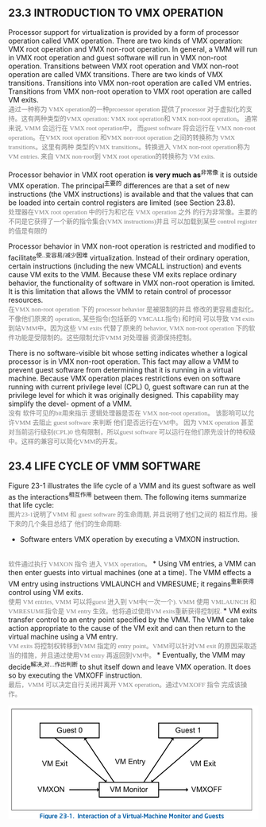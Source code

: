 ## 23.3 INTRODUCTION TO VMX OPERATION
Processor support for virtualization is provided by a form of
processor operation called VMX operation. There are two kinds
of VMX operation: VMX root operation and VMX non-root operation.
In general, a VMM will run in VMX root operation and guest 
software will run in VMX non-root operation. Transitions 
between VMX root operation and VMX non-root operation are called
VMX transitions. There are two kinds of VMX transitions. Transitions
into VMX non-root operation are called VM entries. Transitions
from VMX non-root operation to VMX root operation are called VM exits.
<br/>
<font color=gray face="黑体" size=2>
通过一种称为 VMX operation的一种prcoessor operation 提供了processor
对于虚拟化的支持。这有两种类型的VMX operation: VMX root operation和
VMX non-root operation。 通常来说, VMM 会运行在 VMX root operation中，
而guest software 将会运行在 VMX non-root operation。在VMX root operation
和VMX non-root operation 之间的转换称为 VMX transitions。这里有两种
类型的VMX transitions。转换进入 VMX non-root operation称为 VM entries.
来自 VMX non-root到 VMX root operation的转换称为 VM exits.
</font>

Processor behavior in VMX root operation **is very much as**<sup>非常像</sup> it is
outside VMX operation. The principal<sup>主要的</sup> differences are that a set
of new instructions (the VMX instructions) is available and that
the values that can be loaded into certain control registers 
are limited (see Section 23.8).
<br/>
<font color=gray face="黑体" size=2>
处理器在VMX root operation 中的行为和它在 VMX operation 之外
的行为非常像。主要的不同是它获得了一个新的指令集合(VMX instructions)并且
可以加载到某些 control register的值是有限的
</font>

Processor behavior in VMX non-root operation is restricted and
modified to facilitate<sup>使..变容易/减少困难</sup> virtualization. Instead of their ordinary
operation, certain instructions (including the new VMCALL instruction)
and events cause VM exits to the VMM. Because these VM exits 
replace ordinary behavior, the functionality of software in VMX
non-root operation is limited. It is this limitation that allows
the VMM to retain control of processor resources.
<br/>
<font color=gray face="黑体" size=2>
在VMX non-root operation 下的 processor behavior 是被限制的并且
修改的更容易虚拟化。不像他们原来的 operation, 某些指令(包括新的 VMCALL指令)
和时间 可以导致 VM exits到站VMM中。因为这些 VM exits 代替了原来的 behavior,
VMX non-root operation 下的软件功能是受限制的。这些限制允许VMM 对处理器
资源保持控制。
</font>

There is no software-visible bit whose setting indicates whether
a logical processor is in VMX non-root operation. This fact may
allow a VMM to prevent guest software from determining that it
is running in a virtual machine. Because VMX operation places
restrictions even on software running with current privilege
level (CPL) 0, guest software can run at the privilege level
for which it was originally designed. This capability may simplify
the devel- opment of a VMM. 
<br/>
<font color=gray face="黑体" size=2>
没有 软件可见的bit用来指示 逻辑处理器是否在 VMX non-root operation。
该影响可以允许VMM 去阻止 guest software 来判断 他们是否运行在VM中。
因为 VMX operation 甚至对当前运行级别(CPL)0 也有限制，所以guest software
可以运行在他们原先设计的特权级中。这样的兼容可以简化VMM的开发。
</font>

## 23.4 LIFE CYCLE OF VMM SOFTWARE

Figure 23-1 illustrates the life cycle of a VMM and its guest
software as well as the interactions<sup>相互作用</sup> between them. The following
items summarize that life cycle:
<br/>
<font color=gray face="黑体" size=2>
图片23-1说明了VMM 和 guest software 的生命周期, 并且说明了他们之间的
相互作用。接下来的几个条目总结了 他们的生命周期:
</font>

* Software enters VMX operation by executing a VMXON instruction.
<br/>
<font color=gray face="黑体" size=2>
软件通过执行 VMXON 指令 进入 VMX operation。
</font>
* Using VM entries, a VMM can then enter guests into virtual machines
(one at a time). The VMM effects a VM entry using instructions
VMLAUNCH and VMRESUME; it regains<sup>重新获得</sup> control using VM exits.
<br/>
<font color=gray face="黑体" size=2>
使用 VM entries, VMM 可以将guest 进入到 VM中(一次一个). VMM 使用 VMLAUNCH
和 VMRESUME指令是 VM entry 生效。他将通过使用VM exits重新获得控制权.
</font>
* VM exits transfer control to an entry point specified by the
VMM. The VMM can take action appropriate to the cause of the 
VM exit and can then return to the virtual machine using a VM 
entry.
<br/>
<font color=gray face="黑体" size=2>
VM exits 将控制权转移到VMM 指定的 entry point。VMM可以针对VM exit
的原因采取适当的措施，并且通过使用VM entry 再返回到VM中。
</font>
* Eventually, the VMM may decide<sup>解决,对...作出判断</sup> to shut itself down and leave
VMX operation. It does so by executing the VMXOFF instruction.
<br/>
<font color=gray face="黑体" size=2>
最后，VMM 可以决定自行关闭并离开 VMX operation。通过VMXOFF 指令
完成该操作。
</font>

![Figure-23-1](pic/Figure-23-1.png)
